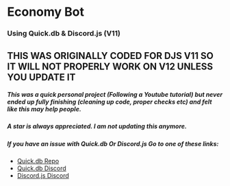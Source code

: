 # Economy Bot
### Using Quick.db & Discord.js (V11)

## THIS WAS ORIGINALLY CODED FOR DJS V11 SO IT WILL NOT PROPERLY WORK ON V12 UNLESS YOU UPDATE IT

##### This was a quick personal project (Following a Youtube tutorial) but never ended up fully finishing (cleaning up code, proper checks etc) and felt like this may help people.
##### A star is always appreciated. I am not updating this anymore.
##### If you have an issue with Quick.db Or Discord.js Go to one of these links:

+ [Quick.db Repo](https://github.com/TrueXPixels/quick.db)
+ [Quick.db Discord](https://discordapp.com/invite/plexidev)
+ [Discord.js Discord](https://discordapp.com/invite/bRCvFy9)
